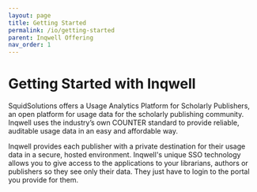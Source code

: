 ```yaml
---
layout: page
title: Getting Started
permalink: /io/getting-started
parent: Inqwell Offering
nav_order: 1
---
```


# Getting Started with Inqwell

SquidSolutions offers a Usage Analytics Platform for Scholarly Publishers, an open platform for usage data for the scholarly publishing
community. Inqwell uses the industry’s own COUNTER standard to provide reliable, auditable usage data in an easy and affordable way.

Inqwell provides each publisher with a private destination for their usage data in a secure, hosted environment. Inqwell's unique SSO technology allows you to give access to the applications to your librarians, authors or publishers so they see only their data.
They just have to login to the portal you provide for them.

